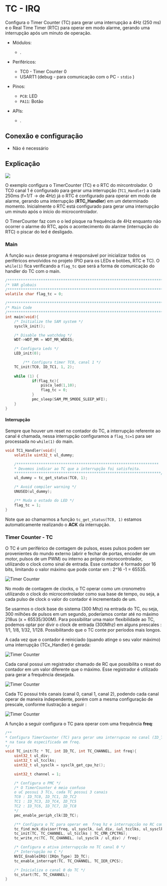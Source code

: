 # TC - IRQ

Configura o Timer Counter (TC) para gerar uma interrupção a 4Hz (250 ms) e o Real Time Timer (RTC) para operar em modo alarme, gerando uma interrupção após um minuto de operação.

- Módulos: 
    - .
    
- Periféricos:
    - TC0 - Timer Counter 0
    - USART1 (debug - para comunicação com o PC - `stdio` )
    
- Pinos:
    - `PC8`: LED
    - `PA11`: Botão

- APIs:
    - .

## Conexão e configuração

- Não é necessário

## Explicação

![](imgs/TC/overview.png)

O exemplo configura o TimerCounter (TC) e o RTC do mircontrolador. O TC0 canal 1 é configurado para gerar uma interrupção (`TC1_Handler`) a cada 250ms (f=1/T -> de 4Hz) já o RTC é configurado para operar em modo de alarme, gerando uma interrupção (**RTC_Handler**) em um determinado momento. Inicialmente o RTC está configurado para gerar uma interrupção um minuto após o início do microcontrolador.

O TimerCounter faz com o o led pisque na frequência de 4Hz enquanto não ocorrer o alarme do RTC, após o acontecimento do alarme (interrupção do RTC) o piscar do led é desligado.

### Main

A função `main` desse programa é responsável por inicializar todos os periféricos envolvidos no projeto (PIO para os LEDs e botões, RTC e TC). 
O `while(1)` fica verificando a `flag_tc` que será a forma de comunicação do handler do TC com o main. 

``` c
/************************************************************************/
/* VAR globais                                                          */
/************************************************************************/
volatile char flag_tc = 0;

/************************************************************************/
/* Main Code	                                                        */
/************************************************************************/
int main(void){
	/* Initialize the SAM system */
	sysclk_init();

	/* Disable the watchdog */
	WDT->WDT_MR = WDT_MR_WDDIS;

	/* Configura Leds */
	LED_init(0);

        /** Configura timer TC0, canal 1 */
	TC_init(TC0, ID_TC1, 1, 2);
  
	while (1) {
            if(flag_tc){
                pisca_led(1,10);
                flag_tc = 0;
            }
            pmc_sleep(SAM_PM_SMODE_SLEEP_WFI);
	}
}
```

#### Interrupção

Sempre que houver um reset no contador do TC, a interrupção referente ao canal é chamada, nessa interrupção configuramos a `flag_tc=1` para
ser processada no `while(1)` do main.

```C
void TC1_Handler(void){
	volatile uint32_t ul_dummy;

	/****************************************************************
	* Devemos indicar ao TC que a interrupção foi satisfeita.
	******************************************************************/
	ul_dummy = tc_get_status(TC0, 1);

	/* Avoid compiler warning */
	UNUSED(ul_dummy);

	/** Muda o estado do LED */
	flag_tc = 1;
}
```

Note que ao chamarmos a função `tc_get_status(TC0, 1)` estamos automaticamente realizando o **ACK** da interrupção.

### Timer Counter - TC

O TC é um periférico de contagem de pulsos, esses pulsos podem ser provenientes do mundo externo (abrir e fechar de portas, encoder de um motor, pulsos de um PWM) ou interno ao próprio microcontrolador, utilizando o clock como sinal de entrada.
Esse contador é formado por 16 bits, limitando o valor máximo que pode contar em : 2^16 -1 = 65535.

![Timer Counter](imgs/TC/cnt.png)

No modo de contagem de clocks, o TC operar como um cronometro utilizando o clock do microcontrolador como sua base de tempo, ou seja, a cada pulso de clock o valor do contador é incrementado de um. 

Se usarmos o clock base do sistema (300 Mhz) na entrada do TC, ou seja, 300 milhões de pulsos em um segundo, poderíamos contar até
no máximo 218us (x = 65535/300M). Para possibilitar uma maior flexibilidade ao TC, podemos optar por divir o clock de entrada (300Mhz)
em alguns prescales : 1/1, 1/8, 1/32, 1/128. Possibilitando que o TC conte por períodos mais longos.

A cada vez que o contador é reiniciado (quando atinge o seu valor máximo) uma interrupção (TCx_Handler) é gerada:

![Timer Counter](imgs/TC/cntIRQ.png)

Cada canal possui um registrador chamado de RC que possibilita o reset do contador em um valor diferente que o máximo. Esse registrador
é utilizado para gerar a frequência desejada.

![Timer Counter](imgs/TC/cntRC.png)

Cada TC possui três canais (canal 0, canal 1, canal 2), podendo cada canal operar de maneira independente, porém com a mesma
configuração de prescale, conforme ilustração a seguir :

![Timer Counter](imgs/TC/tc.png)

A função a seguir configura o TC para operar com uma frequência **freq**:

```C
/**
* Configura TimerCounter (TC) para gerar uma interrupcao no canal (ID_TC e TC_CHANNEL)
* na taxa de especificada em freq.
*/
void TC_init(Tc * TC, int ID_TC, int TC_CHANNEL, int freq){
	uint32_t ul_div;
	uint32_t ul_tcclks;
	uint32_t ul_sysclk = sysclk_get_cpu_hz();

	uint32_t channel = 1;

	/* Configura o PMC */
	/* O TimerCounter é meio confuso
	o uC possui 3 TCs, cada TC possui 3 canais
	TC0 : ID_TC0, ID_TC1, ID_TC2
	TC1 : ID_TC3, ID_TC4, ID_TC5
	TC2 : ID_TC6, ID_TC7, ID_TC8
	*/
	pmc_enable_periph_clk(ID_TC);

	/** Configura o TC para operar em  freq hz e interrupçcão no RC compare */
	tc_find_mck_divisor(freq, ul_sysclk, &ul_div, &ul_tcclks, ul_sysclk);
	tc_init(TC, TC_CHANNEL, ul_tcclks | TC_CMR_CPCTRG);
	tc_write_rc(TC, TC_CHANNEL, (ul_sysclk / ul_div) / freq);

	/* Configura e ativa interrupçcão no TC canal 0 */
	/* Interrupção no C */
	NVIC_EnableIRQ((IRQn_Type) ID_TC);
	tc_enable_interrupt(TC, TC_CHANNEL, TC_IER_CPCS);

	/* Inicializa o canal 0 do TC */
	tc_start(TC, TC_CHANNEL);
}
```

